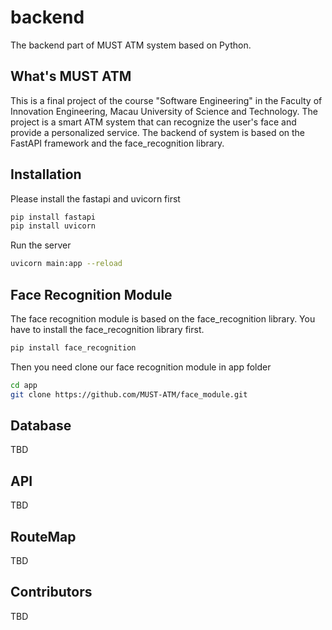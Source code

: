 # backend
The backend part of MUST ATM system based on Python.

## What's MUST ATM
This is a final project of the course "Software Engineering" in the Faculty of Innovation Engineering, Macau University of Science and Technology. The project is a smart ATM system that can recognize the user's face and provide a personalized service. The backend of system is based on the FastAPI framework and the face_recognition library.
## Installation
Please install the fastapi and uvicorn first
```bash
pip install fastapi
pip install uvicorn
```
Run the server
```bash
uvicorn main:app --reload
```

## Face Recognition Module
The face recognition module is based on the face_recognition library.
You have to install the face_recognition library first.
```bash
pip install face_recognition
```
Then you need clone our face recognition module in app folder
```bash
cd app
git clone https://github.com/MUST-ATM/face_module.git
```

## Database
TBD

## API
TBD

## RouteMap
TBD

## Contributors
TBD